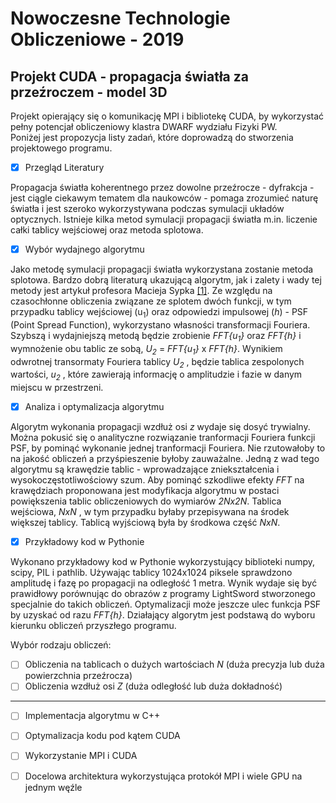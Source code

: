 # Nowoczesne Technologie Obliczeniowe - 2019
## Projekt CUDA - propagacja światła za przeźroczem - model 3D

Projekt opierający się o komunikację MPI i bibliotekę CUDA, by wykorzystać pełny potencjał obliczeniowy klastra DWARF wydziału Fizyki PW. <br />
Poniżej jest propozycja listy zadań, które doprowadzą do stworzenia projektowego programu.

* [x] Przegląd Literatury

Propagacja światła koherentnego przez dowolne przeźrocze - dyfrakcja - jest ciągle ciekawym tematem dla naukowców - pomaga zrozumieć naturę światła i jest szeroko wykorzystywana podczas symulacji układów optycznych. 
Istnieje kilka metod symulacji propagacji światła m.in. liczenie całki tablicy wejściowej oraz metoda splotowa.


* [x] Wybór wydajnego algorytmu

Jako metodę symulacji propagacji światła wykorzystana zostanie metoda splotowa. Bardzo dobrą literaturą ukazującą algorytm, jak i zalety i wady tej metody jest artykuł profesora Macieja Sypka [[1]](https://gitlab.com/SimonPW/nto-2019/blob/master/B_01_199504_OptComm.PDF). Ze względu na czasochłonne obliczenia związane ze splotem dwóch funkcji, w tym przypadku tablicy wejściowej (u<sub>1</sub>) oraz odpowiedzi impulsowej (*h*) - PSF (Point Spread Function), wykorzystano własności transformacji Fouriera. Szybszą i wydajniejszą metodą będzie zrobienie *FFT{u<sub>1</sub>}* oraz *FFT{h}* i wymnożenie obu tablic ze sobą, *U<sub>2</sub>* = *FFT{u<sub>1</sub>}* x *FFT{h}*. Wynikiem odwrotnej transormaty Fouriera  tablicy *U<sub>2</sub>* , będzie tablica zespolonych wartości, *u<sub>2</sub>* , które zawierają informację o amplitudzie i fazie w danym miejscu w przestrzeni.


* [x] Analiza i optymalizacja algorytmu

Algorytm wykonania propagacji wzdłuż osi *z* wydaje się dosyć trywialny. Można pokusić się o analityczne rozwiązanie tranformacji Fouriera funkcji PSF, by pominąć wykonanie jednej tranformacji Fouriera. Nie rzutowałoby to na jakość obliczeń a przyśpieszenie byłoby zauważalne. 
Jedną z wad tego algorytmu są krawędzie tablic - wprowadzające zniekształcenia i wysokoczęstotliwościowy szum. Aby pominąć szkodliwe efekty *FFT* na krawędziach proponowana jest modyfikacja algorytmu w postaci powiększenia tablic obliczeniowych do wymiarów *2Nx2N*. Tablica wejściowa, *NxN* , w tym przypadku byłaby przepisywana na środek większej tablicy. Tablicą wyjściową była by środkowa część *NxN*.

* [x] Przykładowy kod w Pythonie

Wykonano przykładowy kod w Pythonie wykorzystujący biblioteki numpy, scipy, PIL i pathlib. Używając tablicy 1024x1024 piksele sprawdzono amplitudę i fazę po propagacji na odległość 1 metra. Wynik wydaje się być prawidłowy porównując do obrazów z programy LightSword stworzonego specjalnie do takich obliczeń.
Optymalizacji może jeszcze ulec funkcja PSF by uzyskać od razu *FFT{h}*. Działający algorytm jest podstawą do wyboru kierunku obliczeń przyszłego programu.

Wybór rodzaju obliczeń: 
* [ ] Obliczenia na tablicach o dużych wartościach *N* (duża precyzja lub duża powierzchnia przeźrocza)
* [ ] Obliczenia wzdłuż osi *Z* (duża odległość lub duża dokładność)
____________________________________________________________________________________________________________

* [ ] Implementacja algorytmu w C++

* [ ] Optymalizacja kodu pod kątem CUDA

* [ ] Wykorzystanie MPI i CUDA

* [ ] Docelowa architektura wykorzystująca protokół MPI i wiele GPU na jednym węźle


